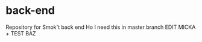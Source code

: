 back-end
========

Repository for Smok't back end
Ho I need this in master branch
EDIT MICKA + TEST BAZ
